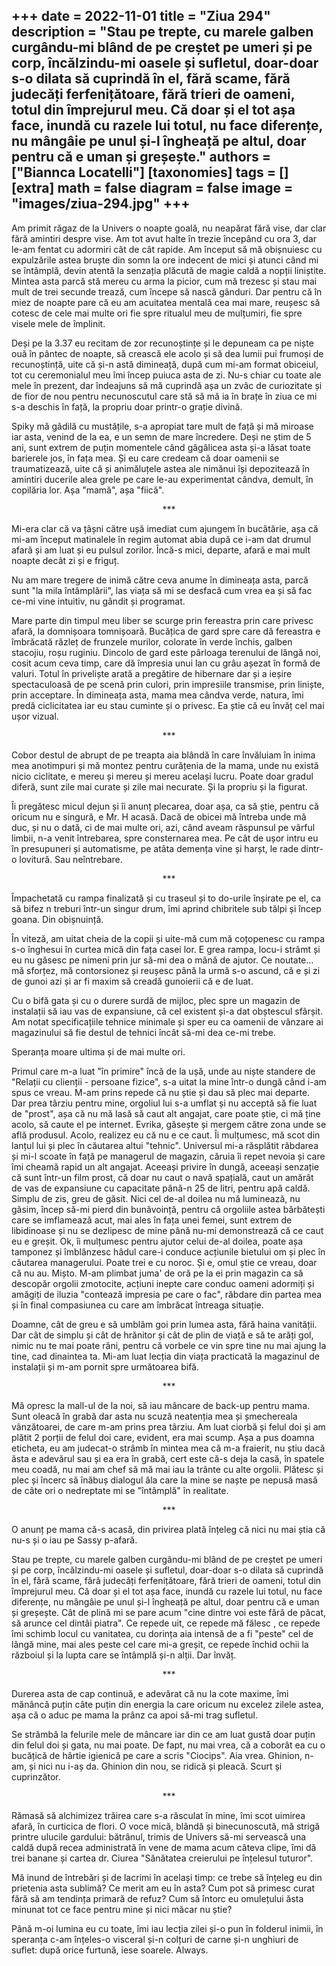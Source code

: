 
+++
date = 2022-11-01
title = "Ziua 294"
description = "Stau pe trepte, cu marele galben curgându-mi blând de pe creștet pe umeri și pe corp, încălzindu-mi oasele și sufletul, doar-doar s-o dilata să cuprindă în el, fără scame, fără judecăți ferfenițătoare, fără trieri de oameni, totul din împrejurul meu. Că doar și el tot așa face, inundă cu razele lui totul, nu face diferențe, nu mângâie pe unul și-l îngheață pe altul, doar pentru că e uman și greșește."
authors = ["Biannca Locatelli"]
[taxonomies]
tags = []
[extra]
math = false
diagram = false
image = "images/ziua-294.jpg"
+++
---

Am primit răgaz de la Univers o noapte goală, nu neapărat fără vise, dar clar fără amintiri despre vise. Am tot avut halte în trezie începând cu ora 3, dar le-am fentat cu adormiri cât de cât rapide. Am început să mă obișnuiesc cu expulzările astea bruște din somn la ore indecent de mici și atunci când mi se întâmplă, devin atentă la senzația plăcută de magie caldă a nopții liniștite. Mintea asta parcă stă mereu cu arma la picior, cum mă trezesc și stau mai mult de trei secunde trează, cum începe să nască gânduri. Dar pentru că în miez de noapte pare că eu am acuitatea mentală cea mai mare, reușesc să cotesc de cele mai multe ori fie spre ritualul meu de mulțumiri, fie spre visele mele de împlinit.

Deși pe la 3.37 eu recitam de zor recunoștințe și le depuneam ca pe niște ouă în pântec de noapte, să crească ele acolo și să dea lumii pui frumoși de recunoștință, uite că și-n astă dimineață, după cum mi-am format obiceiul, tot cu ceremonialul meu îmi încep puiuca asta de zi. Nu-s chiar cu toate ale mele în prezent, dar îndeajuns să mă cuprindă așa un zvâc de curiozitate și de fior de nou pentru necunoscutul care stă să mă ia în brațe în ziua ce mi s-a deschis în față, la propriu doar printr-o grație divină.

Spiky mă gâdilă cu mustățile, s-a apropiat tare mult de față și mă miroase iar asta, venind de la ea, e un semn de mare încredere. Deși ne știm de 5 ani, sunt extrem de puțin momentele când gâgâlicea asta și-a lăsat toate barierele jos, în fața mea. Și eu care credeam că doar oamenii se traumatizează, uite că și animăluțele astea ale nimănui își depozitează în amintiri ducerile alea grele pe care le-au experimentat cândva, demult, în copilăria lor. Așa "mamă", așa "fiică".

<p style="text-align: center;">***</p>

Mi-era clar că va țâșni către ușă imediat cum ajungem în bucătărie, așa că mi-am început matinalele în regim automat abia după ce i-am dat drumul afară și am luat și eu pulsul zorilor. Încă-s mici, departe, afară e mai mult noapte decât zi și e friguț.

Nu am mare tregere de inimă către ceva anume în dimineața asta, parcă sunt "la mila întâmplării", las viața să mi se desfacă cum vrea ea și să fac ce-mi vine intuitiv, nu gândit și programat.

Mare parte din timpul meu liber se scurge prin fereastra prin care privesc afară, la domnișoara tomnișoară. Bucățica de gard spre care dă fereastra e îmbrăcată răzleț de frunzele murilor, colorate în verde închis, galben stacojiu, roșu ruginiu. Dincolo de gard este pârloaga terenului de lângă noi, cosit acum ceva timp, care dă împresia unui lan cu grâu așezat în formă de valuri. Totul în priveliște arată a pregătire de hibernare dar și a ieșire spectaculoasă de pe scenă prin culori, prin impresiile transmise, prin liniște, prin acceptare. În dimineața asta, mama mea cândva verde, natura, îmi predă ciclicitatea iar eu stau cuminte și o privesc. Ea știe că eu învăț cel mai ușor vizual.

<p style="text-align: center;">***</p>

Cobor destul de abrupt de pe treapta aia blândă în care învăluiam în inima mea anotimpuri și mă montez pentru curățenia de la mama, unde nu există nicio ciclitate, e mereu și mereu și mereu același lucru. Poate doar gradul diferă, sunt zile mai curate și zile mai necurate. Și la propriu și la figurat.

Îi pregătesc micul dejun și îi anunț plecarea, doar așa, ca să știe, pentru că oricum nu e singură, e Mr. H acasă. Dacă de obicei mă întreba unde mă duc, și nu o dată, ci de mai multe ori, azi, când aveam răspunsul pe vârful limbii, n-a venit întrebarea, spre consternarea mea. Pe cât de ușor intru eu în presupuneri și automatisme, pe atâta demența vine și harșt, le rade dintr-o lovitură. Sau neîntrebare.

<p style="text-align: center;">***</p>

Împachetată cu rampa finalizată și cu traseul și to do-urile înșirate pe el, ca să bifez n treburi într-un singur drum, îmi aprind chibritele sub tălpi și încep goana. Din obișnuință.

În viteză, am uitat cheia de la copii și uite-mă cum mă coțopenesc cu rampa s-o înghesui în curtea mică din fața casei lor. E grea rampa, locu-i strâmt și eu nu găsesc pe nimeni prin jur să-mi dea o mână de ajutor. Ce noutate… mă sforțez, mă contorsionez și reușesc până la urmă s-o ascund, că e și zi de gunoi azi și ar fi maxim să creadă gunoierii că e de luat.

Cu o bifă gata și cu o durere surdă de mijloc, plec spre un magazin de instalații să iau vas de expansiune, că cel existent și-a dat obștescul sfârșit. Am notat specificațiile tehnice minimale și sper eu ca oamenii de vânzare ai magazinului să fie destul de tehnici încât să-mi dea ce-mi trebe.

Speranța moare ultima și de mai multe ori.

Primul care m-a luat "în primire" încă de la ușă, unde au niște standere de "Relații cu clienții - persoane fizice", s-a uitat la mine într-o dungă când i-am spus ce vreau. M-am prins repede că nu știe și dau să plec mai departe. Dar prea târziu pentru mine, orgoliul lui s-a umflat și nu acceptă să fie luat de "prost", așa că nu mă lasă să caut alt angajat, care poate știe, ci mă ține acolo, să caute el pe internet. Evrika, găsește și mergem către zona unde se află produsul. Acolo, realizez eu că nu e ce caut. Îi mulțumesc, mă scot din lanțul lui și plec în căutarea altui "tehnic". Universul mi-a răsplătit răbdarea și mi-l scoate în față pe managerul de magazin, căruia îi repet nevoia și care îmi cheamă rapid un alt angajat. Aceeași privire în dungă, aceeași senzație că sunt într-un film prost, că doar nu caut o navă spațială, caut un amărât de vas de expansiune cu capacitate până-n 25 de litri, pentru apă caldă. Simplu de zis, greu de găsit. Nici cel de-al doilea nu mă luminează, nu găsim, încep să-mi pierd din bunăvoință, pentru că orgoliile astea bărbătești care se imflamează acut, mai ales în fața unei femei, sunt extrem de libidinoase și nu se dezlipesc de mine până nu-mi demonstrează că ce caut eu e greșit. Ok, îi mulțumesc pentru ajutor celui de-al doilea, poate așa tamponez și îmblânzesc hâdul care-i conduce acțiunile bietului om și plec în căutarea managerului. Poate trei e cu noroc. Și e, omul știe ce vreau, doar că nu au. Mișto. M-am plimbat juma' de oră pe la ei prin magazin ca să descopăr orgolii zmotocite, acțiuni inepte care conduc oameni adormiți și amăgiți de iluzia "contează impresia pe care o fac", răbdare din partea mea și în final compasiunea cu care am îmbrăcat întreaga situație.

Doamne, cât de greu e să umblăm goi prin lumea asta, fără haina vanității. Dar cât de simplu și cât de hrănitor și cât de plin de viață e să te arăți gol, nimic nu te mai poate răni, pentru că vorbele ce vin spre tine nu mai ajung la tine, cad dinaintea ta. Mi-am luat lecția din viața practicată la magazinul de instalații și m-am pornit spre următoarea bifă.

<p style="text-align: center;">***</p>

Mă opresc la mall-ul de la noi, să iau mâncare de back-up pentru mama. Sunt oleacă în grabă dar asta nu scuză neatenția mea și șmechereala vânzătoarei, de care m-am prins prea târziu. Am luat ciorbă și felul doi și am plătit 2 porții de felul doi care, evident, era mai scump. Așa a pus doamna eticheta, eu am judecat-o strâmb în mintea mea că m-a fraierit, nu știu dacă ăsta e adevărul sau și ea era în grabă, cert este că-s deja la casă, în spatele meu coadă, nu mai am chef să mă mai iau la trânte cu alte orgolii. Plătesc și plec și încerc să înăbuș dialogul ăla care la mine se naște pe nepusă masă de câte ori o nedreptate mi se "întâmplă" în realitate.

<p style="text-align: center;">***</p>

O anunț pe mama că-s acasă, din privirea plată înțeleg că nici nu mai știa că nu-s și o iau pe Sassy p-afară.

Stau pe trepte, cu marele galben curgându-mi blând de pe creștet pe umeri și pe corp, încălzindu-mi oasele și sufletul, doar-doar s-o dilata să cuprindă în el, fără scame, fără judecăți ferfenițătoare, fără trieri de oameni, totul din împrejurul meu. Că doar și el tot așa face, inundă cu razele lui totul, nu face diferențe, nu mângâie pe unul și-l îngheață pe altul, doar pentru că e uman și greșește. Cât de plină mi se pare acum "cine dintre voi este fără de păcat, să arunce cel dintâi piatra". Ce repede uit, ce repede mă fălesc , ce repede îmi schimb locul cu vanitatea, cu dorința aia intensă de a fi "peste" cel de lângă mine, mai ales peste cel care mi-a greșit, ce repede închid ochii la războiul și la lupta care se întâmplă și-n alții. Dar învăț.

<p style="text-align: center;">***</p>

Durerea asta de cap continuă, e adevărat că nu la cote maxime, îmi mănâncă puțin câte puțin din energia la care oricum nu excelez zilele astea, așa că o aduc pe mama la prânz ca apoi să-mi trag sufletul.

Se strâmbă la felurile mele de mâncare iar din ce am luat gustă doar puțin din felul doi și gata, nu mai poate. De fapt, nu mai vrea, că a coborât ea cu o bucățică de hârtie igienică pe care a scris "Ciocips". Aia vrea. Ghinion, n-am, și nici nu i-aș da. Ghinion din nou, se ridică și pleacă. Scurt și cuprinzător.

<p style="text-align: center;">***</p>

Rămasă să alchimizez trăirea care s-a răsculat în mine, îmi scot uimirea afară, în curticica de flori. O voce mică, blândă și binecunoscută, mă strigă printre ulucile gardului: bătrânul, trimis de Univers să-mi servească una caldă după recea administrată în vene de mama acum câteva clipe, îmi dă trei banane și cartea dr. Ciurea "Sănătatea creierului pe înțelesul tuturor".

Mă inund de întrebări și de lacrimi în același timp: ce trebe să înțeleg eu din prietenia asta sublimă? Ce merit am eu în asta? Cum pot să primesc curat fără să am tendința primară de refuz? Cum să întorc eu omulețului ăsta minunat tot ce face pentru mine și nici măcar nu știe?

Până m-oi lumina eu cu toate, îmi iau lecția zilei și-o pun în folderul inimii, în speranța c-am înțeles-o visceral și-n colțuri de carne și-n unghiuri de suflet: după orice furtună, iese soarele. Always.
